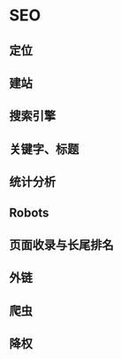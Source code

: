 
# SEO


## 定位

## 建站

## 搜索引擎

## 关键字、标题

## 统计分析

## Robots

## 页面收录与长尾排名

## 外链


## 爬虫

## 降权







